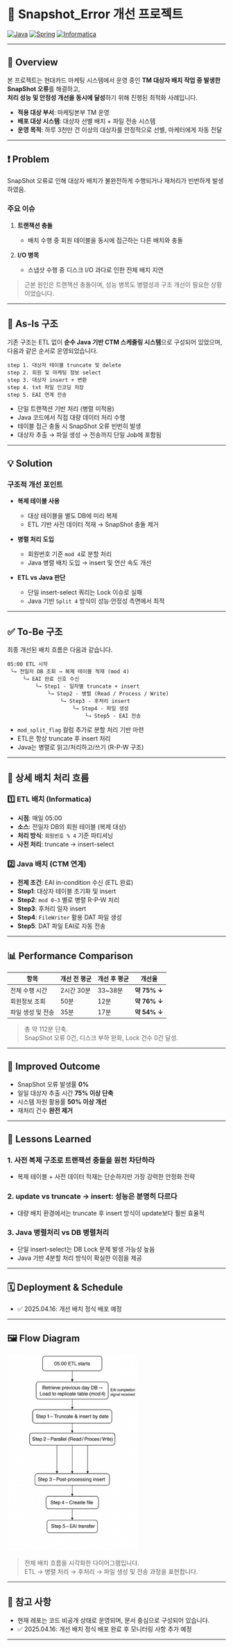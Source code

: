 # 📌 Snapshot_Error 개선 프로젝트

[![Java](https://img.shields.io/badge/Java-%23ED8B00.svg?style=for-the-badge&logo=java&logoColor=white)](https://www.java.com/)
[![Spring](https://img.shields.io/badge/Spring-%236DB33F.svg?style=for-the-badge&logo=spring&logoColor=white)](https://spring.io/)
[![Informatica](https://img.shields.io/badge/Informatica-%23FF4F00.svg?style=for-the-badge&logo=informatica&logoColor=white)](https://www.informatica.com/)

---

## 🧩 Overview

본 프로젝트는 현대카드 마케팅 시스템에서 운영 중인 **TM 대상자 배치 작업 중 발생한 SnapShot 오류**를 해결하고,  
**처리 성능 및 안정성 개선을 동시에 달성**하기 위해 진행된 최적화 사례입니다.

- **적용 대상 부서**: 마케팅본부 TM 운영
- **배포 대상 시스템**: 대상자 선별 배치 + 파일 전송 시스템
- **운영 목적**: 하루 3천만 건 이상의 대상자를 안정적으로 선별, 마케터에게 자동 전달

---

## ❗ Problem

SnapShot 오류로 인해 대상자 배치가 불완전하게 수행되거나 재처리가 빈번하게 발생하였음.

### 주요 이슈

1. **트랜잭션 충돌**
   - 배치 수행 중 회원 테이블을 동시에 접근하는 다른 배치와 충돌

2. **I/O 병목**
   - 스냅샷 수행 중 디스크 I/O 과다로 인한 전체 배치 지연

> 근본 원인은 트랜잭션 충돌이며, 성능 병목도 병렬성과 구조 개선이 필요한 상황이었습니다.

---

## 🔎 As-Is 구조

기존 구조는 ETL 없이 **순수 Java 기반 CTM 스케줄링 시스템**으로 구성되어 있었으며, 다음과 같은 순서로 운영되었습니다.

```
step 1. 대상자 테이블 truncate 및 delete  
step 2. 회원 및 마케팅 정보 select  
step 3. 대상자 insert + 변환  
step 4. txt 파일 인코딩 저장  
step 5. EAI 연계 전송
```

- 단일 트랜잭션 기반 처리 (병렬 미적용)
- Java 코드에서 직접 대량 데이터 처리 수행
- 테이블 접근 충돌 시 SnapShot 오류 빈번히 발생
- 대상자 추출 → 파일 생성 → 전송까지 단일 Job에 포함됨

---

## 💡 Solution

### 구조적 개선 포인트

- **복제 테이블 사용**
  - 대상 테이블을 별도 DB에 미리 복제
  - ETL 기반 사전 데이터 적재 → SnapShot 충돌 제거

- **병렬 처리 도입**
  - 회원번호 기준 `mod 4`로 분할 처리
  - Java 병렬 배치 도입 → insert 및 연산 속도 개선

- **ETL vs Java 판단**
  - 단일 insert-select 쿼리는 Lock 이슈로 실패
  - Java 기반 `Split 4` 방식이 성능·안정성 측면에서 최적

---

## ✅ To-Be 구조

최종 개선된 배치 흐름은 다음과 같습니다.

```
05:00 ETL 시작
 └→ 전일자 DB 조회 → 복제 테이블 적재 (mod 4)
     └→ EAI 완료 신호 수신
         └→ Step1 - 일자별 truncate + insert
             └→ Step2 - 병렬 (Read / Process / Write)
                 └→ Step3 - 후처리 insert
                     └→ Step4 - 파일 생성
                         └→ Step5 - EAI 전송
```

- `mod_split_flag` 컬럼 추가로 분할 처리 기반 마련
- ETL은 항상 truncate 후 insert 처리
- Java는 병렬로 읽고/처리하고/쓰기 (R-P-W 구조)

---

## 📁 상세 배치 처리 흐름

### 1️⃣ ETL 배치 (Informatica)

- **시점**: 매일 05:00
- **소스**: 전일자 DB의 회원 테이블 (복제 대상)
- **처리 방식**: `회원번호 % 4` 기준 파티셔닝
- **사전 처리**: truncate → insert-select

### 2️⃣ Java 배치 (CTM 연계)

- **전제 조건**: EAI in-condition 수신 (ETL 완료)
- **Step1**: 대상자 테이블 초기화 및 insert
- **Step2**: `mod 0~3` 별로 병렬 R-P-W 처리
- **Step3**: 후처리 일자 insert
- **Step4**: `FileWriter` 활용 DAT 파일 생성
- **Step5**: DAT 파일 EAI로 자동 전송

---

## 📊 Performance Comparison

| 항목 | 개선 전 평균 | 개선 후 평균 | 개선율 |
|------|--------------|--------------|--------|
| 전체 수행 시간 | 2시간 30분 | 33~38분 | **약 75% ↓** |
| 회원정보 조회 | 50분 | 12분 | **약 76% ↓** |
| 파일 생성 및 전송 | 35분 | 17분 | **약 54% ↓** |

> 총 약 112분 단축.  
> SnapShot 오류 0건, 디스크 부하 완화, Lock 건수 0건 달성.

---

## 🚀 Improved Outcome

- SnapShot 오류 발생률 **0%**
- 일일 대상자 추출 시간 **75% 이상 단축**
- 시스템 자원 활용률 **50% 이상 개선**
- 재처리 건수 **완전 제거**

---

## 📘 Lessons Learned

### 1. 사전 복제 구조로 트랜잭션 충돌을 원천 차단하라
- 복제 테이블 + 사전 데이터 적재는 단순하지만 가장 강력한 안정화 전략

### 2. update vs truncate → insert: 성능은 분명히 다르다
- 대량 배치 환경에서는 truncate 후 insert 방식이 update보다 훨씬 효율적

### 3. Java 병렬처리 vs DB 병렬처리
- 단일 insert-select는 DB Lock 문제 발생 가능성 높음
- Java 기반 4분할 처리 방식이 확실한 이점을 제공

---

## 🗓️ Deployment & Schedule

- ✅ 2025.04.16: 개선 배치 정식 배포 예정

---

## 🖼️ Flow Diagram

<img src="docs/flow_diagram.png" width="300"/>

> 전체 배치 흐름을 시각화한 다이어그램입니다.  
> ETL → 병렬 처리 → 후처리 → 파일 생성 및 전송 과정을 표현합니다.

---
## 📎 참고 사항

- 현재 레포는 코드 비공개 상태로 운영되며, 문서 중심으로 구성되어 있습니다.
- ✅ 2025.04.16: 개선 배치 정식 배포 완료 후 모니터링 사항 추가 예정

---